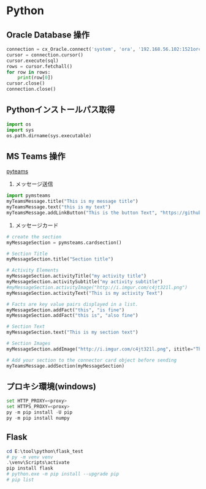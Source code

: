 ﻿# Python #

## Oracle Database 操作 ##

~~~python
connection = cx_Oracle.connect('system', 'ora', '192.168.56.102:1521orcl01')
cursor = connection.cursor()
cursor.execute(sql)
rows = cursor.fetchall()
for row in rows:
    print(row[0])
cursor.close()
connection.close()
~~~

## Pythonインストールパス取得 ##

~~~python
import os
import sys
os.path.dirname(sys.executable)
~~~

## MS Teams 操作 ##

[pyteams](https://pypi.org/project/pymsteams/)

1. メッセージ送信

~~~python
import pymsteams
myTeamsMessage.title("This is my message title")
myTeamsMessage.text("this is my text")
myTeamsMessage.addLinkButton("This is the button Text", "https://github.com/rveachkc/pymsteams/")
~~~

1. メッセージカード

~~~python
# create the section
myMessageSection = pymsteams.cardsection()

# Section Title
myMessageSection.title("Section title")

# Activity Elements
myMessageSection.activityTitle("my activity title")
myMessageSection.activitySubtitle("my activity subtitle")
#myMessageSection.activityImage("http://i.imgur.com/c4jt321l.png")
myMessageSection.activityText("This is my activity Text")

# Facts are key value pairs displayed in a list.
myMessageSection.addFact("this", "is fine")
myMessageSection.addFact("this is", "also fine")

# Section Text
myMessageSection.text("This is my section text")

# Section Images
myMessageSection.addImage("http://i.imgur.com/c4jt321l.png", ititle="This Is Fine")

# Add your section to the connector card object before sending
myTeamsMessage.addSection(myMessageSection)
~~~

## プロキシ環境(windows) ##

~~~python
set HTTP_PROXY=<proxy>
set HTTPS_PROXY=<proxy>
py -m pip install -U pip
py -m pip install numpy
~~~

## Flask ##

~~~powershell
cd E:\tool\python\flask_test
# py -m venv venv
.\venv\Scripts\activate
pip install flask
# python.exe -m pip install --upgrade pip
# pip list
~~~
